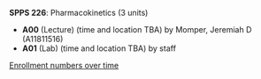 **SPPS 226**: Pharmacokinetics (3 units)

- **A00** (Lecture) (time and location TBA) by Momper, Jeremiah D (A11811516)
- **A01** (Lab) (time and location TBA) by staff

[Enrollment numbers over time](./SPPS226.tsv)
